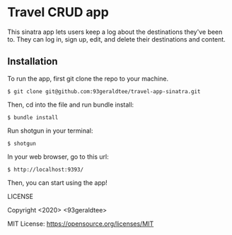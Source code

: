 # Travel CRUD app

This sinatra app lets users keep a log about the destinations they've been to. They can log in, sign up, edit, and delete their destinations and content.

## Installation

To run the app, first git clone the repo to your machine.

    $ git clone git@github.com:93geraldtee/travel-app-sinatra.git

Then, cd into the file and run bundle install:

    $ bundle install

Run shotgun in your terminal:

    $ shotgun

In your web browser, go to this url:

    $ http://localhost:9393/

Then, you can start using the app!

LICENSE

Copyright <2020> <93geraldtee>

MIT License: https://opensource.org/licenses/MIT